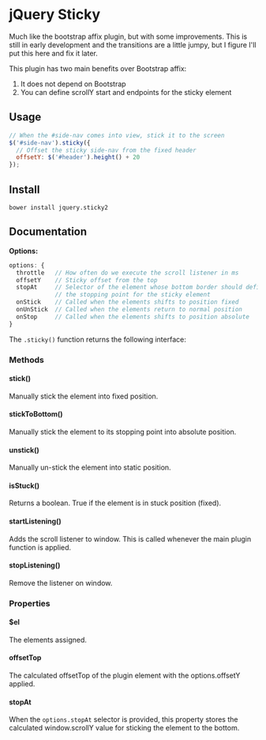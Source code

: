 # jQuery Sticky

Much like the bootstrap affix plugin, but with some improvements. This is still in early development and the transitions are a little jumpy, but I figure I'll put this here and fix it later.

This plugin has two main benefits over Bootstrap affix:

1. It does not depend on Bootstrap
2. You can define scrollY start and endpoints for the sticky element

## Usage

```javascript
// When the #side-nav comes into view, stick it to the screen
$('#side-nav').sticky({
  // Offset the sticky side-nav from the fixed header
  offsetY: $('#header').height() + 20
});
```

## Install

```
bower install jquery.sticky2
```

## Documentation

__Options:__

```javascript
options: {
  throttle   // How often do we execute the scroll listener in ms
  offsetY    // Sticky offset from the top
  stopAt     // Selector of the element whose bottom border should define
             // the stopping point for the sticky element
  onStick    // Called when the elements shifts to position fixed
  onUnStick  // Called when the elements return to normal position
  onStop     // Called when the elements shifts to position absolute
}
```

The ```.sticky()``` function returns the following interface:

### Methods

#### stick()

Manually stick the element into fixed position.

#### stickToBottom()

Manually stick the element to its stopping point into absolute position.

#### unstick()

Manually un-stick the element into static position.

#### isStuck()

Returns a boolean. True if the element is in stuck position (fixed).

#### startListening()

Adds the scroll listener to window. This is called whenever the main plugin function is applied.

#### stopListening()

Remove the listener on window.

### Properties

#### $el

The elements assigned.

#### offsetTop

The calculated offsetTop of the plugin element with the options.offsetY applied.

#### stopAt

When the ```options.stopAt``` selector is provided, this property stores the calculated window.scrollY value for sticking the element to the bottom.
